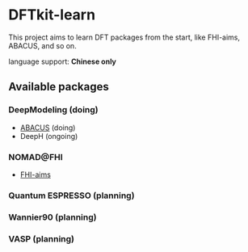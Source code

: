 # DFTkit-learn

This project aims to learn DFT packages from the start, like FHI-aims, ABACUS, and so on.

language support: **Chinese only**

## Available packages

### DeepModeling (doing)

- [ABACUS](./ABACUS/README.md) (doing)
- DeepH (ongoing)
  
### NOMAD@FHI
- [FHI-aims ](./FHI-aims/README.md)

### Quantum ESPRESSO (planning)

### Wannier90 (planning)

### VASP (planning)


